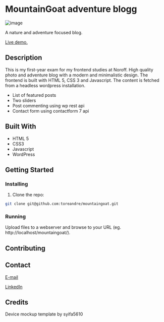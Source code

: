 # MountainGoat adventure blogg

![image](https://rosander.no/mountaingoat/images/mountaingoat-device-mockup.jpg)

A nature and adventure focused blog.

[Live demo.](https://rosander.no/mountaingoat/)

## Description

This is my first-year exam for my frontend studies at Noroff.
High quality photo and adventure blog with a modern and minimalistic design.
The frontend is built with HTML 5, CSS 3 and Javascript.
The content is fetched from a headless wordpress installation.

- List of featured posts
- Two sliders
- Post commenting using wp rest api
- Contact form using contactform 7 api

## Built With

- HTML 5
- CSS3
- Javascript
- WordPress

## Getting Started

### Installing

1. Clone the repo:

```bash
git clone git@github.com:toreandre/mountaingoat.git
```

### Running

Upload files to a webserver and browse to your URL (eg. http://localhost/mountaingoat/).

## Contributing

## Contact

[E-mail](mailto:tore@rosander.no)

[LinkedIn](https://www.linkedin.com/in/tore-andre-rosander-141019b9/)


## Credits

Device mockup template by syifa5610
